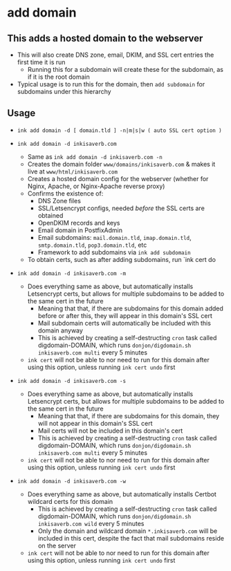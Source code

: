 # add domain

## This adds a hosted domain to the webserver
- This will also create DNS zone, email, DKIM, and SSL cert entries the first time it is run
  - Running this for a subdomain will create these for the subdomain, as if it is the root domain
- Typical usage is to run this for the domain, then `add subdomain` for subdomains under this hierarchy


## Usage
- `ink add domain -d [ domain.tld ] -n|m|s|w ( auto SSL cert option )`

- `ink add domain -d inkisaverb.com`
  - Same as `ink add domain -d inkisaverb.com -n`
  - Creates the domain folder `www/domains/inkisaverb.com` & makes it live at `www/html/inkisaverb.com`
  - Creates a hosted domain config for the webserver (whether for Nginx, Apache, or Nginx-Apache reverse proxy)
  - Confirms the existence of:
    - DNS Zone files
    - SSL/Letsencrypt configs, needed *before* the SSL certs are obtained
    - OpenDKIM records and keys
    - Email domain in PostfixAdmin
    - Email subdomains: `mail.domain.tld`, `imap.domain.tld`, `smtp.domain.tld`, `pop3.domain.tld`, etc
    - Framework to add subdomains via `ink add subdomain`
  - To obtain certs, such as after adding subdomains, run `ink cert do
- `ink add domain -d inkisaverb.com -m`
  - Does everything same as above, but automatically installs Letsencrypt certs, but allows for multiple subdomains to be added to the same cert in the future
    - Meaning that that, if there are subdomains for this domain added before or after this, they will appear in this domain's SSL cert
    - Mail subdomain certs will automatically be included with this domain anyway
    - This is achieved by creating a self-destructing `cron` task called digdomain-DOMAIN, which runs `donjon/digdomain.sh inkisaverb.com multi` every 5 minutes
  - `ink cert` will not be able to nor need to run for this domain after using this option, unless running `ink cert undo` first
- `ink add domain -d inkisaverb.com -s`
  - Does everything same as above, but automatically installs Letsencrypt certs, but allows for multiple subdomains to be added to the same cert in the future
    - Meaning that that, if there are subdomains for this domain, they will not appear in this domain's SSL cert
    - Mail certs will not be included in this domain's cert
    - This is achieved by creating a self-destructing `cron` task called digdomain-DOMAIN, which runs `donjon/digdomain.sh inkisaverb.com multi` every 5 minutes
  - `ink cert` will not be able to nor need to run for this domain after using this option, unless running `ink cert undo` first
- `ink add domain -d inkisaverb.com -w`
  - Does everything same as above, but automatically installs Certbot wildcard certs for this domain
    - This is achieved by creating a self-destructing `cron` task called digdomain-DOMAIN, which runs `donjon/digdomain.sh inkisaverb.com wild` every 5 minutes
    - Only the domain and wildcard domain `*.inkisaverb.com` will be included in this cert, despite the fact that mail subdomains reside on the server
  - `ink cert` will not be able to nor need to run for this domain after using this option, unless running `ink cert undo` first
